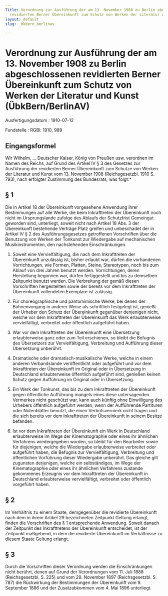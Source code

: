 ```yaml
---
Title: Verordnung zur Ausführung der am 13. November 1908 zu Berlin abgeschlossenen
  revidierten Berner Übereinkunft zum Schutz von Werken der Literatur und Kunst
layout: default
slug: _bkbern_berlinav

---
```


# Verordnung zur Ausführung der am 13. November 1908 zu Berlin abgeschlossenen revidierten Berner Übereinkunft zum Schutz von Werken der Literatur und Kunst (ÜbkBern/BerlinAV)

Ausfertigungsdatum
:   1910-07-12

Fundstelle
:   RGBl: 1910, 989



## Eingangsformel

Wir Wilhelm, ... Deutscher Kaiser, König von Preußen usw.
verordnen im Namen des Reichs, auf Grund des Artikel IV § 3 des
Gesetzes zur Ausführung der revidierten Berner Übereinkunft zum
Schutze von Werken der Literatur und Kunst vom 13. November 1908
(Reichsgesetzbl. 1910 S. 793), nach erfolgter Zustimmung des
Bundesrats, was folgt:\*


## § 1

Die in Artikel 18 der Übereinkunft vorgesehene Anwendung ihrer
Bestimmungen auf alle Werke, die beim Inkrafttreten der Übereinkunft
noch nicht im Ursprungslande zufolge des Ablaufs der Schutzfrist
Gemeingut geworden sind, unterliegt, soweit nicht nach Artikel 18 Abs.
3 der Übereinkunft bestehende Verträge Platz greifen und unbeschadet
der in Artikel IV § 2 des Ausführungsgesetzes getroffenen Vorschriften
über die Benutzung von Werken der Tonkunst zur Wiedergabe auf
mechanischen Musikinstrumenten, den nachstehenden Einschränkungen.

1.  Soweit eine Vervielfältigung, die nach dem Inkrafttreten der
    Übereinkunft unzulässig ist, bisher erlaubt war, dürfen die
    vorhandenen Vorrichtungen, wie Formen, Platten, Steine, Stereotypen,
    noch bis zum Ablauf von drei Jahren benutzt werden. Vorrichtungen,
    deren Herstellung begonnen war, dürfen fertiggestellt und bis zu
    demselben Zeitpunkt benutzt werden.                    Die Verbreitung
    der gemäß diesen Vorschriften hergestellten sowie der bereits vor dem
    Inkrafttreten der Übereinkunft vollendeten Exemplare ist zulässig.


2.  Für choreographische und pantomimische Werke, bei denen der
    Bühnenvorgang in anderer Weise als schriftlich festgelegt ist, genießt
    der Urheber den Schutz der Übereinkunft gegenüber denjenigen nicht,
    welche vor dem Inkrafttreten der Übereinkunft das Werk erlaubterweise
    vervielfältigt, verbreitet oder öffentlich aufgeführt haben.


3.  War vor dem Inkrafttreten der Übereinkunft eine Übersetzung
    erlaubterweise ganz oder zum Teil erschienen, so bleibt die Befugnis
    des Übersetzers zur Vervielfältigung, Verbreitung und Aufführung
    dieser Übersetzung unberührt.


4.  Dramatische oder dramatisch-musikalische Werke, welche in einem
    anderen Verbandslande veröffentlicht oder aufgeführt und vor dem
    Inkrafttreten der Übereinkunft im Original oder in Übersetzung in
    Deutschland erlaubterweise öffentlich aufgeführt sind, genießen keinen
    Schutz gegen Aufführung im Original oder in Übersetzung.


5.  Ein Werk der Tonkunst, das bis zu dem Inkrafttreten der Übereinkunft
    gegen öffentliche Aufführung mangels eines diese untersagenden
    Vermerkes nicht geschützt war, kann auch künftig ohne Einwilligung des
    Urhebers öffentlich aufgeführt werden, wenn der Aufführende Partituren
    oder Notenblätter benutzt, die einen Verbotsvermerk nicht tragen und
    die sich bereits vor dem Inkrafttreten der Übereinkunft in seinem
    Besitze befanden.


6.  Ist vor dem Inkrafttreten der Übereinkunft ein Werk in Deutschland
    erlaubterweise im Wege der Kinematographie oder eines ihr ähnlichen
    Verfahrens wiedergegeben worden, so bleibt für den Bearbeiter sowie
    für diejenigen, welche die Wiedergabe erlaubterweise verbreitet oder
    aufgeführt haben, die Befugnis zur Vervielfältigung, Verbreitung und
    öffentlichen Vorführung dieser Wiedergabe unberührt. Das gleiche gilt
    zugunsten derjenigen, welche ein selbständiges, im Wege der
    Kinematographie oder eines ihr ähnlichen Verfahrens zustande
    gekommenes Erzeugnis vor dem Inkrafttreten der Übereinkunft in
    Deutschland erlaubterweise vervielfältigt, verbreitet oder öffentlich
    vorgeführt haben.





## § 2

Im Verhältnis zu einem Staate, demgegenüber die revidierte
Übereinkunft nach dem in ihrem Artikel 29 bezeichneten Zeitpunkt
Geltung erlangt, finden die Vorschriften des § 1 entsprechende
Anwendung. Soweit danach der Zeitpunkt des Inkrafttretens der
Übereinkunft entscheidet, ist der Zeitpunkt maßgebend, in dem die
revidierte Übereinkunft im Verhältnisse zu diesem Staate Geltung
erlangt.


## § 3

Durch die Vorschriften dieser Verordnung werden die Einschränkungen
nicht berührt, denen auf Grund der Verordnungen vom 11. Juli 1888
(Reichsgesetzbl. S. 225) und vom 29. November 1897 (Reichsgesetzbl. S.
787) die Rückwirkung der Bestimmungen der Übereinkunft vom 9.
September 1886 und der Zusatzabkommen vom 4. Mai 1896 unterliegt.

